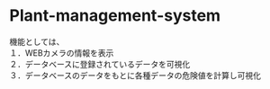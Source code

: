 # Plant-management-system

<p>機能としては、<br>
１．WEBカメラの情報を表示<br>
２．データベースに登録されているデータを可視化<br>
３．データベースのデータをもとに各種データの危険値を計算し可視化</p>
